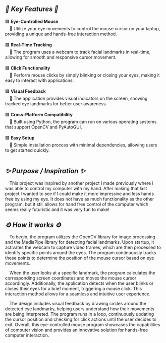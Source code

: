 <h2><em>💎 Key Features 💎</em></h2>
<div>
  🟩 <strong>Eye-Controlled Mouse</strong><br>
  &emsp;🔸 Utilize your eye movements to control the mouse cursor on your laptop, providing a unique and hands-free interaction method.<br><br>
</div>
<div>
  🟩 <strong>Real-Time Tracking</strong><br>
  &emsp;🔸 The program uses a webcam to track facial landmarks in real-time, allowing for smooth and responsive cursor movement.<br><br>
</div>
<div>
  🟩 <strong>Click Functionality</strong><br>
  &emsp;🔸 Perform mouse clicks by simply blinking or closing your eyes, making it easy to interact with applications.<br><br>
</div>
<div>
  🟩 <strong>Visual Feedback</strong><br>
  &emsp;🔸 The application provides visual indicators on the screen, showing tracked eye landmarks for better user awareness.<br><br>
</div>
<div>
  🟩 <strong>Cross-Platform Compatibility</strong><br>
  &emsp;🔸 Built using Python, the program can run on various operating systems that support OpenCV and PyAutoGUI.<br><br>
</div>
<div>
  🟩 <strong>Easy Setup</strong><br>
  &emsp;🔸 Simple installation process with minimal dependencies, allowing users to get started quickly.<br><br>
</div>

<h2><em>✨ Purpose / Inspiration ✨</em></h2>
&emsp;This project was inspired by another project I made previously where I was able to control my computer with my hand. After making that last project I wanted to see if I could make it more impressive and less hands free by using my eye. It does not have as much functionality as the other program, but it still allows for hand free control of the computer which seems really futuristic and it was very fun to make!

<h2><em>⚙️ How it works ⚙️</em></h2>

&emsp;To begin, the program utilizes the OpenCV library for image processing and the MediaPipe library for detecting facial landmarks. Upon startup, it activates the webcam to capture video frames, which are then processed to identify specific points around the eyes. The program continuously tracks these points to determine the position of the mouse cursor based on eye movements.

&emsp;When the user looks at a specific landmark, the program calculates the corresponding screen coordinates and moves the mouse cursor accordingly. Additionally, the application detects when the user blinks or closes their eyes for a brief moment, triggering a mouse click. This interaction method allows for a seamless and intuitive user experience.

&emsp;The design includes visual feedback by drawing circles around the detected eye landmarks, helping users understand how their movements are being interpreted. The program runs in a loop, continuously updating the cursor position and checking for click actions until the user decides to exit. Overall, this eye-controlled mouse program showcases the capabilities of computer vision and provides an innovative solution for hands-free computer interaction.
